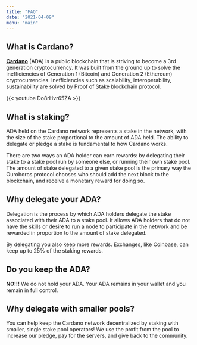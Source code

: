 ```yaml
---
title: "FAQ"
date: "2021-04-09"
menu: "main"
---
```


## What is Cardano?

[**Cardano**](https://cardano.org/) (ADA) is a public blockchain that is striving to become a 3rd generation cryptocurrency. It was built from the ground up to solve the inefficiencies of Generation 1 (Bitcoin) and Generation 2 (Ethereum) cryptocurrencies. Inefficiencies such as scalability, interoperability, sustainability are solved by Proof of Stake blockchain protocol.

{{< youtube Do8rHvr65ZA >}}

## What is staking?

ADA held on the Cardano network represents a stake in the network, with the size of the stake proportional to the amount of ADA held. The ability to delegate or pledge a stake is fundamental to how Cardano works.

There are two ways an ADA holder can earn rewards: by delegating their stake to a stake pool run by someone else, or running their own stake pool. The amount of stake delegated to a given stake pool is the primary way the Ouroboros protocol chooses who should add the next block to the blockchain, and receive a monetary reward for doing so.

## Why delegate your ADA?

Delegation is the process by which ADA holders delegate the stake associated with their ADA to a stake pool. It allows ADA holders that do not have the skills or desire to run a node to participate in the network and be rewarded in proportion to the amount of stake delegated.

By delegating you also keep more rewards. Exchanges, like Coinbase, can keep up to 25% of the staking rewards.

## Do you keep the ADA?

**NO!!!** We do not hold your ADA. Your ADA remains in your wallet and you remain in full control.

## Why delegate with smaller pools?

You can help keep the Cardano network decentralized by staking with smaller, single stake pool operators! We use the profit from the pool to increase our pledge, pay for the servers, and give back to the community.
